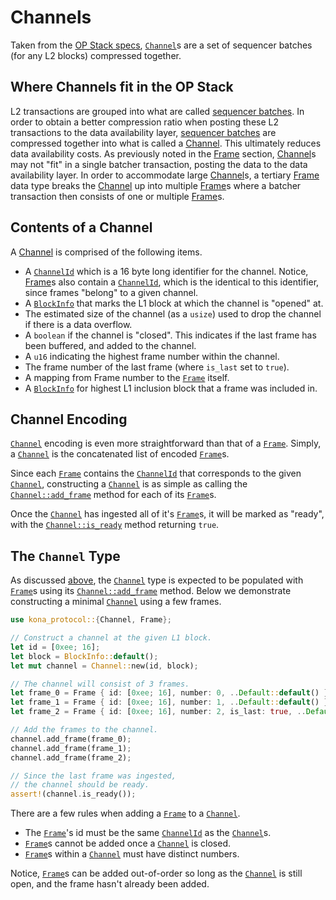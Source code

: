 # Channels

Taken from the [OP Stack specs][specs], [`Channel`][channel]s are a set of
sequencer batches (for any L2 blocks) compressed together.


## Where Channels fit in the OP Stack

L2 transactions are grouped into what are called [sequencer batches][seq-batch].
In order to obtain a better compression ratio when posting these L2 transactions
to the data availability layer, [sequencer batches][seq-batch] are compressed
together into what is called a [Channel][channel]. This ultimately reduces
data availability costs. As previously noted in the [Frame][frame-docs] section,
[Channel][channel]s may not "fit" in a single batcher transaction, posting the
data to the data availability layer. In order to accommodate large
[Channel][channel]s, a tertiary [Frame][frame] data type breaks the
[Channel][channel] up into multiple [Frame][frame]s where a batcher transaction
then consists of one or multiple [Frame][frame]s.


## Contents of a Channel

A [Channel][channel] is comprised of the following items.
- A [`ChannelId`][cid] which is a 16 byte long identifier for the channel.
  Notice, [Frame][frame]s also contain a [`ChannelId`][cid], which is the
  identical to this identifier, since frames "belong" to a given channel.
- A [`BlockInfo`][block-info] that marks the L1 block at which the channel
  is "opened" at.
- The estimated size of the channel (as a `usize`) used to drop the channel
  if there is a data overflow.
- A `boolean` if the channel is "closed". This indicates if the last frame
  has been buffered, and added to the channel.
- A `u16` indicating the highest frame number within the channel.
- The frame number of the last frame (where `is_last` set to `true`).
- A mapping from Frame number to the [`Frame`][frame] itself.
- A [`BlockInfo`][block-info] for highest L1 inclusion block that a frame
  was included in.


## Channel Encoding

[`Channel`][channel] encoding is even more straightforward than that of a
[`Frame`][frame]. Simply, a [`Channel`][channel] is the concatenated list
of encoded [`Frame`][frame]s.

Since each [`Frame`][frame] contains the [`ChannelId`][cid] that corresponds
to the given [`Channel`][channel], constructing a [`Channel`][channel] is as
simple as calling the [`Channel::add_frame`][add-frame] method for each of
its [`Frame`][frame]s.

Once the [`Channel`][channel] has ingested all of it's [`Frame`][frame]s,
it will be marked as "ready", with the [`Channel::is_ready`][is-ready]
method returning `true`.


## The `Channel` Type

As discussed [above](#-channel-encoding), the [`Channel`][channel] type is
expected to be populated with [`Frame`][frame]s using its
[`Channel::add_frame`][add-frame] method. Below we demonstrate constructing
a minimal [`Channel`][channel] using a few frames.

```rust
use kona_protocol::{Channel, Frame};

// Construct a channel at the given L1 block.
let id = [0xee; 16];
let block = BlockInfo::default();
let mut channel = Channel::new(id, block);

// The channel will consist of 3 frames.
let frame_0 = Frame { id: [0xee; 16], number: 0, ..Default::default() };
let frame_1 = Frame { id: [0xee; 16], number: 1, ..Default::default() };
let frame_2 = Frame { id: [0xee; 16], number: 2, is_last: true, ..Default::default() };

// Add the frames to the channel.
channel.add_frame(frame_0);
channel.add_frame(frame_1);
channel.add_frame(frame_2);

// Since the last frame was ingested,
// the channel should be ready.
assert!(channel.is_ready());
```

There are a few rules when adding a [`Frame`][frame] to a [`Channel`][channel].
- The [`Frame`][frame]'s id must be the same [`ChannelId`][cid] as the [`Channel`][channel]s.
- [`Frame`][frame]s cannot be added once a [`Channel`][channel] is closed.
- [`Frame`][frame]s within a [`Channel`][channel] must have distinct numbers.

Notice, [`Frame`][frame]s can be added out-of-order so long as the [`Channel`][channel] is
still open, and the frame hasn't already been added.


<!-- Links -->

[is-ready]: https://docs.rs/kona-protocol/latest/kona_protocol/struct.Channel.html#method.is_ready
[add-frame]: https://docs.rs/kona-protocol/latest/kona_protocol/struct.Channel.html#method.add_frame

[block-info]: https://docs.rs/kona-protocol/latest/kona_protocol/struct.BlockInfo.html

[frame-docs]: ./frames.md
[specs]: https://specs.optimism.io/protocol/derivation.html#batch-submission-wire-format
[seq-batch]: https://specs.optimism.io/glossary.html#sequencer-batch


[channel]: https://docs.rs/kona-protocol/latest/kona_protocol/struct.Channel.html
[cid]: https://docs.rs/kona-protocol/latest/kona_protocol/type.ChannelId.html
[frame]: https://docs.rs/kona-protocol/latest/kona_protocol/struct.Frame.html
